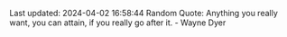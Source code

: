 Last updated: 2024-04-02 16:58:44
Random Quote: Anything you really want, you can attain, if you really go after it. - Wayne Dyer